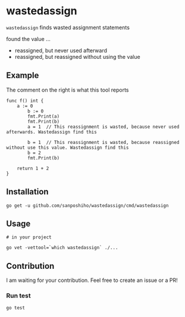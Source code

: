 # wastedassign
`wastedassign` finds wasted assignment statements

found the value ...

- reassigned, but never used afterward
- reassigned, but reassigned without using the value

## Example

The comment on the right is what this tool reports

```
func f() int {
	a := 0 
        b := 0
        fmt.Print(a)
        fmt.Print(b)
        a = 1  // This reassignment is wasted, because never used afterwards. Wastedassign find this 

        b = 1  // This reassignment is wasted, because reassigned without use this value. Wastedassign find this 
        b = 2
        fmt.Print(b)
        
	return 1 + 2
}
```


## Installation

```
go get -u github.com/sanposhiho/wastedassign/cmd/wastedassign
```

## Usage

```
# in your project

go vet -vettool=`which wastedassign` ./...
```

## Contribution

I am waiting for your contribution. Feel free to create an issue or a PR!

### Run test

```
go test
```
